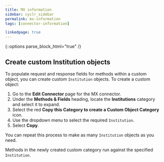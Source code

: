 ```yaml
---
title: MX information
sidebar: cyclr_sidebar
permalink: mx-information
tags: [connector-information]

linkedpage: true
---
```

{::options parse_block_html="true" /}
<section class="card">

## Create custom Institution objects

To populate request and response fields for methods within a custom object, you can create custom `Institution` objects. To create a custom object:

1. Go to the **Edit Connector** page for the MX connector.
2. Under the **Methods & Fields** heading, locate the **Institutions** category and select it to expand.
3. Select the red **Copy this Category to create a Custom Object Category** icon.
4. Use the dropdown menu to select the required `Institution`.
5. Select **Copy**.

You can repeat this process to make as many `Institution` objects as you need.

Methods in the newly created custom category run against the specified `Institution`.

</section>
